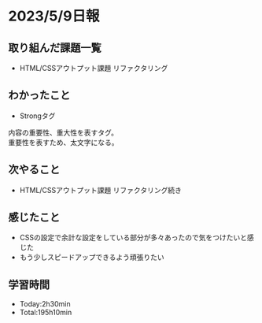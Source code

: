# 2023/5/9日報


## 取り組んだ課題一覧
- HTML/CSSアウトプット課題 リファクタリング

## わかったこと
- Strongタグ

内容の重要性、重大性を表すタグ。<br>
重要性を表すため、太文字になる。

## 次やること
- HTML/CSSアウトプット課題 リファクタリング続き

## 感じたこと
- CSSの設定で余計な設定をしている部分が多々あったので気をつけたいと感じた
- もう少しスピードアップできるよう頑張りたい

## 学習時間
- Today:2h30min
- Total:195h10min

